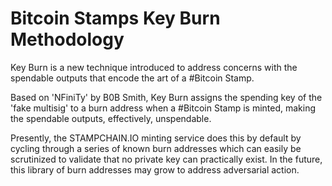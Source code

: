 
# Bitcoin Stamps Key Burn Methodology #

Key Burn is a new technique introduced to address concerns with the spendable outputs that encode the art of a #Bitcoin Stamp.

Based on 'NFiniTy' by B0B Smith, Key Burn assigns the spending key of the 'fake multisig' to a burn address when a #Bitcoin Stamp is minted, making the spendable outputs, effectively, unspendable.

Presently, the STAMPCHAIN.IO minting service does this by default by cycling through a series of known burn addresses which can easily be scrutinized to validate that no private key can practically exist. In the future, this library of burn addresses may grow to address adversarial action.


